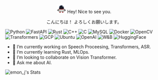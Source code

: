 <p align="center">
  <img src="assets/images/robotq.gif" alt="Description" width="30" /> Hey! Nice to see you.
</p>
<p align="center"> こんにちは！ よろしくお願いします。</p> 

![Python](https://img.shields.io/badge/Python-43853d?style=flat-square&logo=python&logoColor=white)
![FastAPI](https://img.shields.io/badge/FastAPI-009688?style=flat-square&logo=fastapi&logoColor=white)
![Rust](https://img.shields.io/badge/Rust-000000?style=flat-square&logo=rust&logoColor=white)
![C++](https://img.shields.io/badge/C++-00599C?style=flat-square&logo=cplusplus&logoColor=white)
![C](https://img.shields.io/badge/C-3949AB?style=flat-square&logo=c&logoColor=white)
![MySQL](https://img.shields.io/badge/MySQL-4479A1?style=flat-square&logo=mysql&logoColor=white)
![Docker](https://img.shields.io/badge/Docker-0CC1F3?style=flat-square&logo=docker&logoColor=white) 
![OpenCV](https://img.shields.io/badge/OpenCV-5C3EE8?style=flat-square&logo=opencv&logoColor=white)
![Transformers](https://img.shields.io/badge/Transformers-FF6F59?style=flat-square&logo=huggingface&logoColor=white)
![GCP](https://img.shields.io/badge/Google_Cloud-4285F4?style=flat-square&logo=google-cloud&logoColor=white)
![Ubuntu](https://img.shields.io/badge/Ubuntu-E95420?style=flat-square&logo=ubuntu&logoColor=white) 
![OpenAI](https://img.shields.io/badge/OpenAI-412991?style=flat-square&logo=openai&logoColor=white)
![W&B](https://img.shields.io/badge/W%26B-FFBE00?style=flat-square&logo=weightsandbiases&logoColor=white)
![HuggingFace](https://img.shields.io/badge/Hugging%20Face-FF6F59?style=flat-square&logo=huggingface&logoColor=white)


- 🔭 I’m currently working on Speech Proceesing, Transformers, ASR. 
- 🌱 I’m currently learning Rust, MLOps. 
- 👯 I’m looking to collaborate on Vision Transformer. 
- 💬 Ask me about AI. 

![emon_j's Stats](https://github-readme-stats.vercel.app/api?username=jakariaemon&theme=darcula&show_icons=true&hide_border=true&count_private=false)
